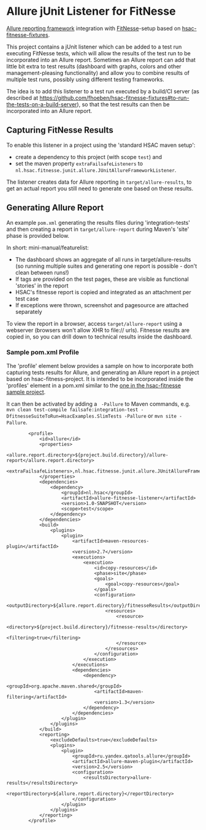 # Allure jUnit Listener for FitNesse

[Allure reporting framework](http://allure.qatools.ru/) integration with [FitNesse](http://fitnesse.org)-setup based on 
[hsac-fitnesse-fixtures](https://github.com/fhoeben/hsac-fitnesse-fixtures).

This project contains a jUnit listener which can be added to a test run executing FitNesse tests, which will allow the results
of the test run to be incorporated into an Allure report.
Sometimes an Allure report can add that little bit extra to test results (dashboard with graphs, colors and other 
management-pleasing functionality) and allow you to combine results of multiple test runs, possibly
using different testing frameworks.

The idea is to add this listener to a test run executed by a build/CI server (as described at 
https://github.com/fhoeben/hsac-fitnesse-fixtures#to-run-the-tests-on-a-build-server), so that the test results can then
be incorporated into an Allure report.

## Capturing FitNesse Results

To enable this listener in a project using the 'standard HSAC maven setup': 
* create a dependency to this project (with scope `test`) and 
* set the maven property `extraFailsafeListeners` to `nl.hsac.fitnesse.junit.allure.JUnitAllureFrameworkListener`.

The listener creates data for Allure reporting in `target/allure-results`, to get an actual report you still need to
generate one based on these results. 

## Generating Allure Report

An example `pom.xml` generating the results files during 'integration-tests' and then creating a report in `target/allure-report`
during Maven's 'site' phase is provided below.

In short: mini-manual/featurelist:

* The dashboard shows an aggregate of all runs in target/allure-results (so running multiple suites and generating one 
report is possible - don't clean between runs!)
* If tags are provided on the test pages, these are visible as functional 'stories' in the report
* HSAC's fitnesse report is copied and integrated as an attachment per test case
* If exceptions were thrown, screenshot and pagesource are attached separately

To view the report in a browser, access `target/allure-report` using a webserver (browsers won't allow XHR to file:// urls). 
Fitnesse results are copied in, so you can drill down to technical results inside the dashboard.

### Sample pom.xml Profile
The 'profile' element below provides a sample on how to incorporate both capturing tests results for Allure, and generating
an Allure report in a project based on hsac-fitness-project. It is intended to be incorporated inside the 'profiles'
element in a pom.xml similar to the [one in the hsac-fitnesse sample project](https://github.com/fhoeben/sample-fitnesse-project/blob/master/pom.xml).

It can then be activated by adding a ` -Pallure` to Maven commands, e.g. 
```mvn clean test-compile failsafe:integration-test -DfitnesseSuiteToRun=HsacExamples.SlimTests -Pallure``` or
```mvn site -Pallure```.

```
        <profile>
            <id>allure</id>
            <properties>
                <allure.report.directory>${project.build.directory}/allure-report</allure.report.directory>
                <extraFailsafeListeners>,nl.hsac.fitnesse.junit.allure.JUnitAllureFrameworkListener</extraFailsafeListeners>
            </properties>
            <dependencies>
                <dependency>
                    <groupId>nl.hsac</groupId>
                    <artifactId>allure-fitnesse-listener</artifactId>
                    <version>1.0-SNAPSHOT</version>
                    <scope>test</scope>
                </dependency>
            </dependencies>
            <build>
                <plugins>
                    <plugin>
                        <artifactId>maven-resources-plugin</artifactId>
                        <version>2.7</version>
                        <executions>
                            <execution>
                                <id>copy-resources</id>
                                <phase>site</phase>
                                <goals>
                                    <goal>copy-resources</goal>
                                </goals>
                                <configuration>
                                    <outputDirectory>${allure.report.directory}/fitnesseResults</outputDirectory>
                                    <resources>
                                        <resource>
                                            <directory>${project.build.directory}/fitnesse-results</directory>
                                            <filtering>true</filtering>
                                        </resource>
                                    </resources>
                                </configuration>
                            </execution>
                        </executions>
                        <dependencies>
                            <dependency>
                                <groupId>org.apache.maven.shared</groupId>
                                <artifactId>maven-filtering</artifactId>
                                <version>1.3</version>
                            </dependency>
                        </dependencies>
                    </plugin>
                </plugins>
            </build>
            <reporting>
                <excludeDefaults>true</excludeDefaults>
                <plugins>
                    <plugin>
                        <groupId>ru.yandex.qatools.allure</groupId>
                        <artifactId>allure-maven-plugin</artifactId>
                        <version>2.5</version>
                        <configuration>
                            <resultsDirectory>allure-results</resultsDirectory>
                            <reportDirectory>${allure.report.directory}</reportDirectory>
                        </configuration>
                    </plugin>
                </plugins>
            </reporting>
        </profile>
```
